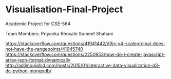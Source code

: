 # Visualisation-Final-Project
Academic Project for CSE-564


Team Members:
Priyanka Bhosale
Sumeet Shahani


https://stackoverflow.com/questions/41941442/d3js-v4-scaleordinal-does-not-have-the-rangepoints/41945740
https://stackoverflow.com/questions/2250953/how-do-i-create-javascript-array-json-format-dynamically
http://adilmoujahid.com/posts/2015/01/interactive-data-visualization-d3-dc-python-mongodb/
